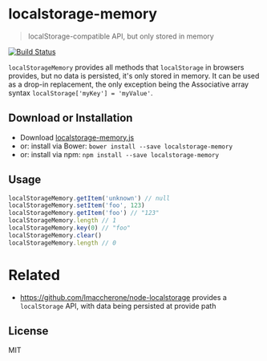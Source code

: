 # localstorage-memory

> localStorage-compatible API, but only stored in memory

[![Build Status](https://travis-ci.org/gr2m/localstorage-memory.png?branch=master)](https://travis-ci.org/gr2m/localstorage-memory/)

`localStorageMemory` provides all methods that `localStorage` in browsers
provides, but no data is persisted, it's only stored in memory. It can
be used as a drop-in replacement, the only exception being the
Associative array syntax `localStorage['myKey'] = 'myValue'`.


## Download or Installation

- Download [localstorage-memory.js](https://raw.githubusercontent.com/gr2m/localstorage-memory/master/lib/localstorage-memory.js)
- or: install via Bower: `bower install --save localstorage-memory`
- or: install via npm: `npm install --save localstorage-memory`


## Usage

```js
localStorageMemory.getItem('unknown') // null
localStorageMemory.setItem('foo', 123)
localStorageMemory.getItem('foo') // "123"
localStorageMemory.length // 1
localStorageMemory.key(0) // "foo"
localStorageMemory.clear()
localStorageMemory.length // 0
```


# Related

- https://github.com/lmaccherone/node-localstorage
  provides a `localStorage` API, with data being persisted at provide path

## License

MIT
